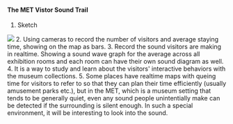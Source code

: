 #### The MET Vistor Sound Trail
1. Sketch
<img src="./sketch1.png">
2. Using cameras to record the number of visitors and average staying time, showing on the map as bars.
3. Record the sound visitors are making in realtime. Showing a sound wave graph for the average across all exhibition rooms and each room can have their own sound diagram as well.
4. It is a way to study and learn about the visitors' interactive behaviors with the museum collections.
5. Some places have realtime maps with queing time for visitors to refer to so that they can plan their time efficiently (usually amusement parks etc.), but in the MET, which is a museum setting that tends to be generally quiet, even any sound people unintentially make can be detected if the surrounding is silent enough. In such a special environment, it will be interesting to look into the sound. 
